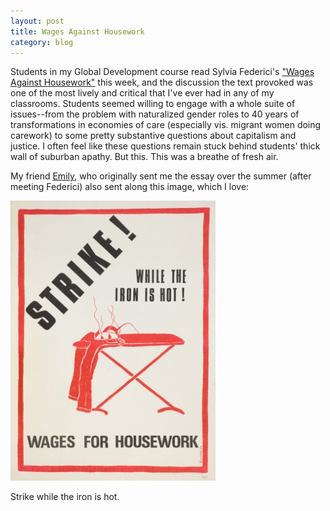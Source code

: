```yaml
---
layout: post
title: Wages Against Housework
category: blog
---
```


Students in my Global Development course read Sylvia Federici's ["Wages Against Housework"](https://caringlabor.files.wordpress.com/2010/11/federici-wages-against-housework.pdf) this week, and the discussion the text provoked was one of the most lively and critical that I've ever had in any of my classrooms. Students seemed willing to engage with a whole suite of issues--from the problem with naturalized gender roles to 40 years of transformations in economies of care (especially vis. migrant women doing carework) to some pretty substantive questions about capitalism and justice. I often feel like these questions remain stuck behind students' thick wall of suburban apathy. But this. This was a breathe of fresh air.

My friend [Emily](http://syr.academia.edu/EmilyMitchellEaton), who originally sent me the essay over the summer (after meeting Federici) also sent along this image, which I love:

![strike](/img/strike.jpg)

Strike while the iron is hot.
